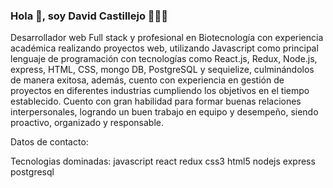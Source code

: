 ### Hola 👋, soy David Castillejo 👨🏻‍💻

Desarrollador web Full stack y profesional en Biotecnología con experiencia académica realizando proyectos web, utilizando Javascript como principal lenguaje de programación con tecnologías como React.js, Redux, Node.js, express, HTML, CSS, mongo DB, PostgreSQL y sequielize, culminándolos de manera exitosa, además, cuento con experiencia en gestión de proyectos en diferentes industrias cumpliendo los objetivos en el tiempo establecido.
Cuento con gran habilidad para formar buenas relaciones interpersonales, logrando un buen trabajo en equipo y desempeño, siendo proactivo, organizado y responsable.



Datos de contacto:


Tecnologias dominadas:
javascript react redux css3 html5 nodejs express postgresql
